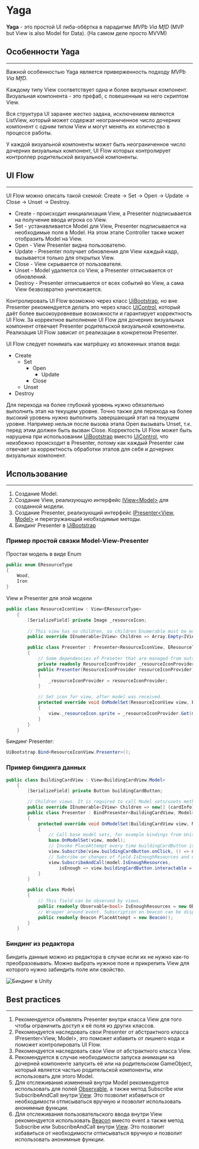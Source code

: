 Yaga
====
**Yaga** - это простой UI либа-обёртка в парадигме *MVPb Via MfD*
(MVP but View is also Model for Data).
(На самом деле просто MVVM)


Особенности Yaga
-
____

Важной особенностью Yaga является приверженность подходу *MVPb Via MfD*.

Каждому типу View соответствует одна и более визульных компонент. Визуальная компонента - это префаб, с повешенным на
него скриптом View.

Вся структура UI заранее жестко задана, исключением являются ListView, который может содержат неограниченное число
дочерних компонент с одним типом View и могут менять их количество в процессе работы.

У каждой визуальной компоненты может быть неограниченное число дочерних визуальных компонент, UI Flow которых
контролирует контроллер родительской визуальной компоненты.

UI Flow
-
______________

UI Flow можно описать такой схемой: Create -> Set -> Open -> Update -> Close -> Unset -> Destroy.

- Create - происходит инициализация View, а Presenter подписывается на получение ввода игрока со View.
- Set - устанавливается Model для View, Presenter подписывается на необходимые поля в Model. На этом этапе Controller
  также может отобразить Model на View.
- Open - View Presenter видна пользователю.
- Update - Presenter получает обновления для View каждый кадр, вызывается только для открытых View.
- Close - View скрывается от пользователя.
- Unset - Model удаляется со View, а Presenter отписывается от обновлений.
- Destroy - Presenter отписывается от всех событий во View, а сама View безвозвратно уничтожается.

Контролировать UI Flow возможно через класс [UiBootstrap](UiBootstrap.cs), но вне Presenter рекомендуется делать это
через класс [UiControl](UiControl.cs), который даёт более высокоуровневые возможности и гарантирует корректность UI
Flow. За корректное выполнение UI Flow для дочерних визуальных компонент отвечает Presenter родительской визуальной
компоненты. Реализация UI Flow зависит от реализации в конкретном Presenter.

UI Flow следует понимать как матрёшку из вложенных этапов вида:

- Create
    - Set
        - Open
            - Update
        - Close
    - Unset
- Destroy

Для перехода на более глубокий уровень нужно обязательно выполнить этап на текущем уровне. Точно также для перехода на
более высокий уровень нужно выполнить завершающий этап на текущем уровне. Например нельзя после вызова этапа Open
вызывать Unset, т.к. перед этим должен быть вызван Close. Корректость UI Flow может быть нарушена при использовании
[UiBootstrap](UiBootstrap.cs) вместо [UiControl](UiControl.cs), что неизбежно происходит в Presenter, потому как каждый
Presenter сам отвечает за корректность обработки этапов для себя и дочерних визуальных компонент.

Использование
----
_____

1. Создание Model.
2. Создание View, реализующую интерфейс [IView\<Model>](IView.cs) для созданной модели.
3. Создание Presenter, реализующий интерфейс [IPresenter<View, Model>](Controller.cs) и перегружающий необходимые
   методы.
4. Биндинг Presenter в [UiBootstrap](UiBootstrap.cs)

### Пример простой связки Model-View-Presenter

Простая модель в виде Enum
```c#
public enum EResourceType
{
    Wood,
    Iron
}
```
View и Presenter для этой модели
```c#
public class ResourceIconView : View<EResourceType>
    {
        [SerializeField] private Image _resourceIcon;
        
        // This view has no children, so children Enumerable must be empty.
        public override IEnumerable<IView> Children => Array.Empty<IView>();

        public class Presenter : Presenter<ResourceIconView, EResourceType>
        {
            // Some dependencies of Preseter that are managed from outside.
            private readonly ResourceIconProvider _resourceIconProvider;
            public Presenter(ResourceIconProvider resourceIconProvider)
            {
                _resourceIconProvider = resourceIconProvider;
            }

            // Set icon for view, after model was received.
            protected override void OnModelSet(ResourceIconView view, EResourceType model)
            {
                view._resourceIcon.sprite = _resourceIconProvider.Get(model);
            }
        }
    }
```
Биндинг Presenter:
```c#
UiBootstrap.Bind<ResourceIconView.Presenter>();
```
### Пример биндинга данных
```c#
public class BuildingCardView : View<BuildingCardView.Model>
    {
        [SerializeField] private Button buildingCardButton;

        // Children views. It is required to call Model sets/usets methods automatically.
        public override IEnumerable<IView> Children => new[] {cardInfo};
        public class Presenter : BindPresenter<BuildingCardView, Model>
        {
            protected override void OnModelSet(BuildingCardView view, Model model)
            {                
                // Call base model sets, for example bindings from Unity and also set models for children.
                base.OnModelSet(view, model);
                // Invoke PlaceAttempt every time buildingCardButton is clicked.
                view.Subscribe(view.buildingCardButton.onClick, () => model.PlaceAttempt.Execute());
                // Subcribe on changes of field IsEnoughResources and change button interactable every change.
                view.SubscribeAndCall(model.IsEnoughResources,
                    isEnough => view.buildingCardButton.interactable = isEnough);
            }
        }

        public class Model
        {
            // This field can be observed by views.
            public readonly Observable<bool> IsEnoughResources = new Observable<bool>();
            // Wrapper around event. Subscription on beacon can be disposed everywhere.
            public readonly Beacon PlaceAttempt = new Beacon();
        }
    }
```

### Биндинг из редактора

Биндить данные можно из редактора в случае если их не нужно как-то преобразовывать. Можно выбрать нужное поле и прикрепить View для которого нужно забиндить поле или свойство.

![Биндинг в Unity](https://imgur.com/a/6ws96lz)

Best practices
----
____
1. Рекомендуется объявлять Presenter внутри класса View для того чтобы ограничить доступ к её поля из других классов.
2. Рекомендуется наследовать свои Presenter от абстрактного класса IPresenter<View, Model>,
это поможет избавить от лишнего кода и поможет контролировать UI Flow.
3. Рекомендуется наследовать свои View от абстрактного класса View<Model>.
4. Рекомендуется в случае необходимости запуска анимации на дочерней компоненте
запусить её или на родительском GameObject, который является частью родительской компоненты,
или использовать для этого Model.
5. Для отслеживания изменений внутри Model рекомендуется использовать для полей [Observable](Utils/Observable.cs),
а также метод Subscribe или SubscribeAndCall внутри [View](View.cs).
Это позволит избавиться от необходимости отписываться вручную и позволит использовать анонимные функции.
6. Для отслеживания пользовательского ввода внутри View рекомендуется использовать [Beacon](Utils/Beacon.cs) вместо event
а также метод Subscribe или SubscribeAndCall внутри [View](View.cs).
Это позволит избавиться от необходимости отписываться вручную и позволит использовать анонимные функции.
